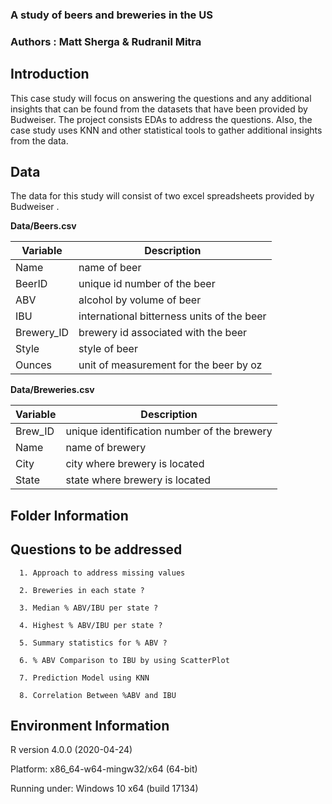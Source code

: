 ### A study of beers and breweries in the US 
### Authors : Matt Sherga & Rudranil Mitra 

## Introduction 

This case study will focus on answering the questions and any additional insights that can be found from the datasets that have been provided by Budweiser. The project consists EDAs to address the questions. Also, the case study uses KNN and other statistical tools to gather additional insights from the data.

## Data

The data for this study will consist of two excel spreadsheets provided by Budweiser .

**Data/Beers.csv**

| Variable | Description |
| -------- | ----------- |
| Name | name of beer |
| BeerID | unique id number of the beer |
| ABV | alcohol by volume of beer |
| IBU | international bitterness units of the beer |
| Brewery_ID | brewery id associated with the beer |
| Style | style of beer |
| Ounces | unit of measurement for the beer by oz |

**Data/Breweries.csv**

| Variable | Description |
| -------- | ----------- |
| Brew_ID | unique identification number of the brewery |
| Name | name of brewery |
| City | city where brewery is located |
| State | state where brewery is located |

## Folder Information 

## Questions to be addressed

      1. Approach to address missing values 

      2. Breweries in each state ?

      3. Median % ABV/IBU per state ?

      4. Highest % ABV/IBU per state ?

      5. Summary statistics for % ABV ? 

      6. % ABV Comparison to IBU by using ScatterPlot

      7. Prediction Model using KNN 

      8. Correlation Between %ABV and IBU 
      
## Environment Information 

R version 4.0.0 (2020-04-24)

Platform: x86_64-w64-mingw32/x64 (64-bit)

Running under: Windows 10 x64 (build 17134)

